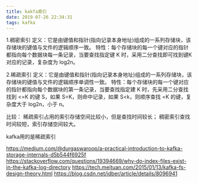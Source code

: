 ```yaml
---
title: kakfa索引
date: 2019-07-26 22:34:31
tags: kafka
---
```


1.稠密索引
定义：它是由键值和指针(指向记录本身地址)组成的一系列存储块，该存储块的键值与文件的逻辑顺序一致。
特性：每个存储块的每一个键对应的指针都指向每个数据块每一条记录，当要查找指定键 K 时，采用二分查找即可找到键K对应的记录，复杂度为 log2n。

2.稀疏索引
定义：它是由键值和指针(指向记录本身地址)组成的一系列存储块，该存储块的键值与文件的逻辑顺序单调性一致。
特性：每个存储块的每一个键对应的指针都指向每个数据块的第一条记录，当要查找指定建 K 时，先采用二分查找找到 <=K 的键 S，如果 S=K，则命中记录，如果 S<k，则顺序查找 =K 的键，复杂度大于 log2n，小于 n。

比较：
稀疏索引占用的索引存储空间比较小，但是查找时间较长；
稠密索引查找时间较短，索引存储空间较大。

kafka用的是稀疏索引

https://medium.com/@durgaswaroop/a-practical-introduction-to-kafka-storage-internals-d5b544f6925f
https://stackoverflow.com/questions/19394669/why-do-index-files-exist-in-the-kafka-log-directory
https://tech.meituan.com/2015/01/13/kafka-fs-design-theory.html
https://blog.csdn.net/idber/article/details/8096941
